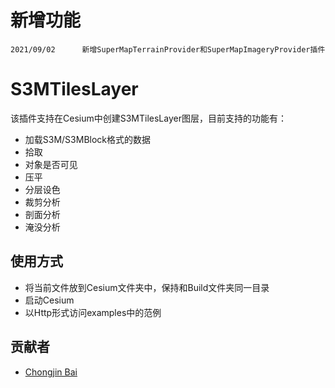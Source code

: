 # 新增功能
	2021/09/02		新增SuperMapTerrainProvider和SuperMapImageryProvider插件

# S3MTilesLayer

该插件支持在Cesium中创建S3MTilesLayer图层，目前支持的功能有：

* 加载S3M/S3MBlock格式的数据
* 拾取
* 对象是否可见
* 压平
* 分层设色
* 裁剪分析
* 剖面分析
* 淹没分析

## 使用方式

* 将当前文件放到Cesium文件夹中，保持和Build文件夹同一目录
* 启动Cesium
* 以Http形式访问examples中的范例

## 贡献者

- [Chongjin Bai](https://github.com/baichongjin)
